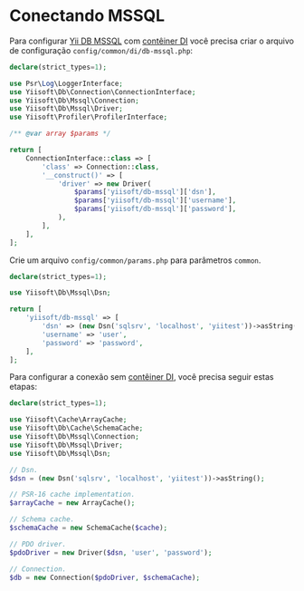 # Conectando MSSQL

Para configurar [Yii DB MSSQL](https://github.com/yiisoft/db-mssql) com [contêiner DI](https://github.com/yiisoft/di)
você precisa criar o arquivo de configuração `config/common/di/db-mssql.php`:

```php
declare(strict_types=1);

use Psr\Log\LoggerInterface;
use Yiisoft\Db\Connection\ConnectionInterface;
use Yiisoft\Db\Mssql\Connection;
use Yiisoft\Db\Mssql\Driver;
use Yiisoft\Profiler\ProfilerInterface;

/** @var array $params */

return [
    ConnectionInterface::class => [
        'class' => Connection::class,
        '__construct()' => [
            'driver' => new Driver(
                $params['yiisoft/db-mssql']['dsn'],
                $params['yiisoft/db-mssql']['username'],
                $params['yiisoft/db-mssql']['password'],
            ),
        ],
    ],
];
```

Crie um arquivo `config/common/params.php` para parâmetros `common`.

```php
declare(strict_types=1);

use Yiisoft\Db\Mssql\Dsn;

return [
    'yiisoft/db-mssql' => [
        'dsn' => (new Dsn('sqlsrv', 'localhost', 'yiitest'))->asString(),
        'username' => 'user',
        'password' => 'password',
    ],
];
```

Para configurar a conexão sem [contêiner DI](https://github.com/yiisoft/di),
você precisa seguir estas etapas:

```php
declare(strict_types=1);

use Yiisoft\Cache\ArrayCache;
use Yiisoft\Db\Cache\SchemaCache;
use Yiisoft\Db\Mssql\Connection;
use Yiisoft\Db\Mssql\Driver;
use Yiisoft\Db\Mssql\Dsn;

// Dsn.
$dsn = (new Dsn('sqlsrv', 'localhost', 'yiitest'))->asString();

// PSR-16 cache implementation.
$arrayCache = new ArrayCache();

// Schema cache.
$schemaCache = new SchemaCache($cache);

// PDO driver.
$pdoDriver = new Driver($dsn, 'user', 'password'); 

// Connection.
$db = new Connection($pdoDriver, $schemaCache);
```
